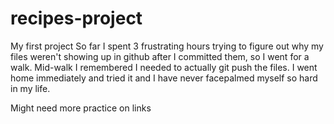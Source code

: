 # recipes-project
My first project
So far I spent 3 frustrating hours trying to figure out why my files weren't showing up in github after I committed them, so I went for a walk. Mid-walk I remembered I needed to actually git push the files. I went home immediately and tried it and I have never facepalmed myself so hard in my life. 

Might need more practice on links